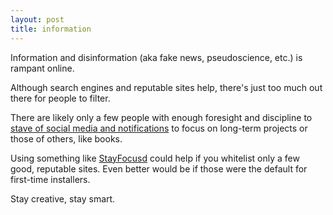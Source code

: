 ```yaml
---
layout: post
title: information
---
```


Information 
and disinformation (aka fake news, pseudoscience, etc.) 
is rampant online.

Although search engines and reputable sites help,
there's just too much out there for people to filter. 

There are likely 
only a few people 
with enough foresight and discipline 
to [stave of social media and notifications](https://humanetech.com/resources/take-control/)
to focus on long-term projects or those of others, like books. 

Using something like 
[StayFocusd](https://chrome.google.com/webstore/detail/stayfocusd/laankejkbhbdhmipfmgcngdelahlfoji)
could help if you whitelist only a few good, reputable sites. 
Even better would be if those were the default for first-time installers. 

Stay creative, stay smart. 
